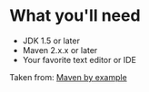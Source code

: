 # What you'll need
 - JDK 1.5 or later
 - Maven 2.x.x or later
 - Your favorite text editor or IDE

Taken from: [Maven by example](http://books.sonatype.com/mvnex-book/reference/public-book.html)
